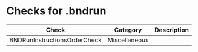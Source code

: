 # Checks for .bndrun

Check | Category | Description
----- | -------- | -----------
BNDRunInstructionsOrderCheck | Miscellaneous | |